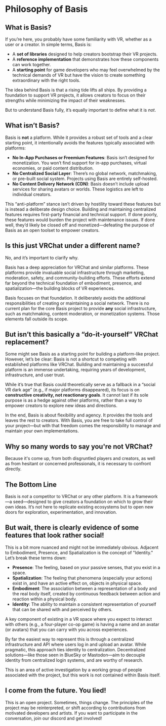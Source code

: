 # Philosophy of Basis

## What is Basis?

If you’re here, you probably have some familiarity with VR, whether as a user or a creator. In simple terms, Basis is:

- A **set of libraries** designed to help creators bootstrap their VR projects.  
- A **reference implementation** that demonstrates how these components can work together.  
- A **starting point** for game developers who may feel overwhelmed by the technical demands of VR but have the vision to create something extraordinary with the right tools.  

The idea behind Basis is that a rising tide lifts all ships. By providing a foundation to support VR projects, it allows creators to focus on their strengths while minimizing the impact of their weaknesses. 

But to understand Basis fully, it’s equally important to define what it is *not*.

## What isn’t Basis?

Basis is **not** a platform. While it provides a robust set of tools and a clear starting point, it intentionally avoids the features typically associated with platforms:

- **No In-App Purchases or Freemium Features**: Basis isn’t designed for monetization. You won’t find support for in-app purchases, virtual economies, or paid content distribution.  
- **No Centralized Social Layer**: There’s no global network, matchmaking, or pre-built social system. Projects using Basis are entirely self-hosted.  
- **No Content Delivery Network (CDN)**: Basis doesn’t include upload services for sharing avatars or worlds. These logistics are left to individual creators.  

This “anti-platform” stance isn’t driven by hostility toward these features but is instead a deliberate design choice. Building and maintaining centralized features requires first-party financial and technical support. If done poorly, these features would burden the project with maintenance issues. If done well, they’d likely be closed off and monetized—defeating the purpose of Basis as an open toolset to empower creators.  

## Is this just VRChat under a different name?

No, and it’s important to clarify why.

Basis has a deep appreciation for VRChat and similar platforms. These platforms provide invaluable social infrastructure through marketing, moderation, safety, and community-building efforts. These efforts extend far beyond the technical foundation of embodiment, presence, and spatialization—the building blocks of VR experiences.  

Basis focuses on that foundation. It deliberately avoids the additional responsibilities of creating or maintaining a social network. There is no current plan for the core Basis project to provide **any** social infrastructure, such as matchmaking, content moderation, or monetization systems. Those elements fall outside its scope.  

## But isn’t this basically a “do-it-yourself” VRChat replacement?

Some might see Basis as a starting point for building a platform-like project. However, let’s be clear: Basis is not a shortcut to competing with established platforms like VRChat. Building and maintaining a successful platform is an immense undertaking, requiring years of development, infrastructure, and user trust.  

While it’s true that Basis could theoretically serve as a fallback in a “social VR dark age” (e.g., if major platforms disappeared), its focus is on **constructive creativity, not reactionary goals**. It cannot last if its sole purpose is as a hedge against other platforms, rather than a way to empower creators to explore new ideas and directions.  

In the end, Basis is about flexibility and agency. It provides the tools and leaves the rest to creators. With Basis, you are free to take full control of your project—but with that freedom comes the responsibility to manage and maintain your own implementations.  

## Why so many words to say you're not VRChat?

Because it's come up, from both disgruntled players and creators, as well as from hesitant or concerned professionals, it is necessary to confront directly.

## The Bottom Line

Basis is *not* a competitor to VRChat or any other platform. It is a framework—a seed—designed to give creators a foundation on which to grow their own ideas. It’s not here to replicate existing ecosystems but to open new doors for exploration, experimentation, and innovation.  

## But wait, there is clearly evidence of some features that look rather social!

This is a bit more nuanced and might not be immediately obvious. Adjacent to Embodiment, Presence, and Spatialization is the concept of "Identity." Let’s break these terms down:  

- **Presence**: The feeling, based on your passive senses, that you exist in a space.  
- **Spatialization**: The feeling that phenomena (especially your actions) exist in, and have an active effect on, objects in physical space.  
- **Embodiment**: The association between a representation of a body and the real body itself, created by continuous feedback between action and reaction within a physical body.  
- **Identity**: The ability to maintain a consistent representation of yourself that can be shared with and perceived by others.  

A key component of existing in a VR space where you expect to interact with others (e.g., a four-player co-op game) is having a name and an avatar (or avatars) that you can carry with you across experiences.  

By far the easiest way to represent this is through a centralized infrastructure and API where users log in and upload an avatar. While pragmatic, this approach ties identity to centralization. Decentralized solutions—like those seen in BlueSky or Mastodon—aim to decouple identity from centralized login systems, and are worthy of research.  

This is an area of active investigation by a working group of people associated with the project, but this work is not contained within Basis itself.

## I come from the future. You lied!

This is an open project. Sometimes, things change. The principles of the project may be reinterpreted, or shift according to contributions from motivated developers and artists. If you want to participate in the conversation, join our discord and get involved!
